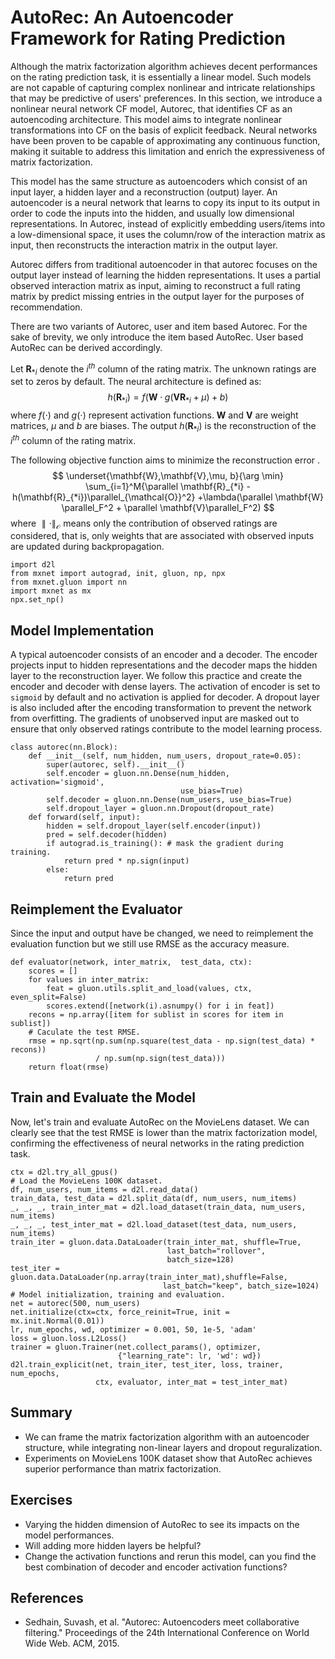 # AutoRec: An Autoencoder Framework for Rating Prediction

Although the matrix factorization algorithm achieves decent performances on the rating prediction task, it is essentially a linear model. Such models are not capable of capturing complex nonlinear and intricate relationships that may be predictive of users' preferences. In this section, we introduce a nonlinear neural network CF model, Autorec, that identifies CF as an autoencoding architecture. This model aims to integrate nonlinear transformations into CF on the basis of explicit feedback.  Neural networks have been proven to be capable of approximating any continuous function,  making it suitable to address this limitation and enrich the expressiveness of matrix factorization.   

This model has the same structure as autoencoders which consist of an input layer, a hidden layer and a reconstruction (output) layer.  An autoencoder is a neural network that learns to copy its input to its output in order to code the inputs into the hidden, and usually low dimensional representations. In Autorec, instead of explicitly embedding users/items into a low-dimensional space, it uses the column/row of the interaction matrix as input, then reconstructs the interaction matrix in the output layer.


Autorec differs from traditional autoencoder in that autorec focuses on the output layer instead of learning the hidden representations. It uses a partial observed interaction matrix as input, aiming to reconstruct a full rating matrix by predict missing entries in the output layer for the purposes of recommendation.  

There are two variants of Autorec, user and item based Autorec. For the sake of brevity, we only introduce the item based AutoRec. User based AutoRec can be derived accordingly.

Let $\mathbf{R}_{*i}$ denote the $i^{th}$ column of the rating matrix. The unknown ratings  are set to zeros by default. The neural architecture is defined as:
$$
h(\mathbf{R}_{*i}) = f(\mathbf{W} \cdot g(\mathbf{V} \mathbf{R}_{*i} + \mu) + b)
$$
where $f(\cdot)$ and $g(\cdot)$ represent activation functions. $\mathbf{W}$ and $\mathbf{V}$ are weight matrices, $\mu$ and $b$ are biases. The output $h(\mathbf{R}_{*i})$ is the reconstruction of the $i^{th}$ column of the rating matrix.

The following objective function aims to minimize the reconstruction error .
$$
\underset{\mathbf{W},\mathbf{V},\mu, b}{\arg \min} \sum_{i=1}^M{\parallel \mathbf{R}_{*i} - h(\mathbf{R}_{*i})\parallel_{\mathcal{O}}^2} +\lambda(\parallel \mathbf{W} \parallel_F^2 + \parallel \mathbf{V}\parallel_F^2)
$$
where $\parallel \cdot \parallel_{\mathcal{O}}$ means only the contribution of observed ratings are considered, that is, only weights that are associated with observed inputs are updated during backpropagation.

```{.python .input  n=1}
import d2l
from mxnet import autograd, init, gluon, np, npx
from mxnet.gluon import nn
import mxnet as mx
npx.set_np()
```

## Model Implementation

A typical autoencoder consists of an encoder and a decoder. The encoder projects input to hidden representations and the decoder maps the hidden layer to the reconstruction layer. We follow this practice and create the encoder and decoder with dense layers. The activation of encoder is set to `sigmoid` by default and no activation is applied for decoder. A dropout layer is also included after the encoding transformation to prevent the network from overfitting. The gradients of unobserved input are masked out to ensure that only observed ratings contribute to the model learning process.

```{.python .input  n=2}
class autorec(nn.Block):
    def __init__(self, num_hidden, num_users, dropout_rate=0.05):
        super(autorec, self).__init__()
        self.encoder = gluon.nn.Dense(num_hidden, activation='sigmoid', 
                                      use_bias=True)
        self.decoder = gluon.nn.Dense(num_users, use_bias=True)
        self.dropout_layer = gluon.nn.Dropout(dropout_rate)
    def forward(self, input):
        hidden = self.dropout_layer(self.encoder(input))
        pred = self.decoder(hidden)
        if autograd.is_training(): # mask the gradient during training.
            return pred * np.sign(input)
        else:
            return pred
```

## Reimplement the Evaluator

Since the input and output have be changed, we need to reimplement the evaluation function but we still use RMSE as the accuracy measure.

```{.python .input  n=3}
def evaluator(network, inter_matrix,  test_data, ctx):
    scores = []
    for values in inter_matrix:
        feat = gluon.utils.split_and_load(values, ctx, even_split=False)
        scores.extend([network(i).asnumpy() for i in feat])
    recons = np.array([item for sublist in scores for item in sublist])
    # Caculate the test RMSE.
    rmse = np.sqrt(np.sum(np.square(test_data - np.sign(test_data) * recons)) 
                   / np.sum(np.sign(test_data)))
    return float(rmse)
```

## Train and Evaluate the Model
Now, let's train and evaluate AutoRec on the MovieLens dataset. We can clearly see that the test RMSE is lower than the matrix factorization model, confirming the effectiveness of neural networks in the rating prediction task.

```{.python .input  n=5}
ctx = d2l.try_all_gpus()
# Load the MovieLens 100K dataset.
df, num_users, num_items = d2l.read_data()
train_data, test_data = d2l.split_data(df, num_users, num_items)
_, _, _, train_inter_mat = d2l.load_dataset(train_data, num_users, num_items)
_, _, _, test_inter_mat = d2l.load_dataset(test_data, num_users, num_items)
train_iter = gluon.data.DataLoader(train_inter_mat, shuffle=True, 
                                   last_batch="rollover", 
                                   batch_size=128)
test_iter = gluon.data.DataLoader(np.array(train_inter_mat),shuffle=False, 
                                  last_batch="keep", batch_size=1024)
# Model initialization, training and evaluation.
net = autorec(500, num_users)
net.initialize(ctx=ctx, force_reinit=True, init = mx.init.Normal(0.01))
lr, num_epochs, wd, optimizer = 0.001, 50, 1e-5, 'adam'
loss = gluon.loss.L2Loss()
trainer = gluon.Trainer(net.collect_params(), optimizer, 
                        {"learning_rate": lr, 'wd': wd})
d2l.train_explicit(net, train_iter, test_iter, loss, trainer, num_epochs, 
                   ctx, evaluator, inter_mat = test_inter_mat)
```

## Summary
* We can frame the matrix factorization algorithm with an autoencoder structure, while integrating non-linear layers and dropout reguralization. 
* Experiments on MovieLens 100K dataset show that AutoRec achieves superior performance than matrix factorization.



## Exercises
* Varying the hidden dimension of AutoRec to see its impacts on the model performances.
* Will adding more hidden layers be helpful?
* Change the activation functions and rerun this model, can you find the best combination of decoder and encoder activation functions?

## References
* Sedhain, Suvash, et al. "Autorec: Autoencoders meet collaborative filtering." Proceedings of the 24th International Conference on World Wide Web. ACM, 2015.
